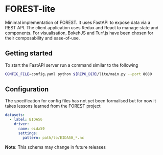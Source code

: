# FOREST-lite

Minimal implementation of FOREST. It uses FastAPI to expose data via
a REST API. The client application uses Redux and React to manage
state and components. For visualisation, BokehJS and Turf.js have
been chosen for their composability and ease-of-use.

## Getting started

To start the FastAPI server run a command similar to the following

```sh
CONFIG_FILE=config.yaml python ${REPO_DIR}/lite/main.py --port 8080
```

## Configuration

The specification for config files has not yet been formalised but
for now it takes lessons learned from the FOREST project

```yaml
datasets:
  - label: EIDA50
    driver:
      name: eida50
      settings:
        pattern: path/to/EIDA50_*.nc
```

**Note:** This schema may change in future releases

